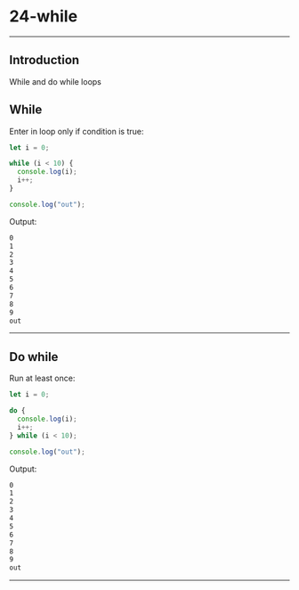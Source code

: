# 24-while

***

## Introduction

While and do while loops

## While

Enter in loop only if condition is true:

```js
let i = 0;

while (i < 10) {
  console.log(i);
  i++;
}

console.log("out");
```

Output:

```txt
0
1
2
3
4
5
6
7
8
9
out
```

***

## Do while

Run at least once:

```js
let i = 0;

do {
  console.log(i);
  i++;
} while (i < 10);

console.log("out");
```

Output:

```txt
0
1
2
3
4
5
6
7
8
9
out
```

***
